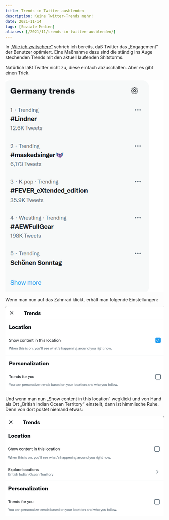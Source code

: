 ```yaml
---
title: Trends in Twitter ausblenden
description: Keine Twitter-Trends mehr!
date: 2021-11-14
tags: [Soziale Medien]
aliases: [/2021/11/trends-in-twitter-ausblenden/]
---
```

In [„Wie ich zwitschere“](/wie-ich-zwitschere/) schrieb ich bereits, daß Twitter das „Engagement“ der Benutzer optimiert. Eine Maßnahme dazu sind die ständig ins Auge stechenden Trends mit den aktuell laufenden Shitstorms.

Natürlich läßt Twitter nicht zu, diese einfach abzuschalten. Aber es gibt einen Trick.

![Twitter-Trends](twitter_trends.png)

Wenn man nun auf das Zahnrad klickt, erhält man folgende Einstellungen:

![Twitter-Trends](twitter_trends2.png)

Und wenn man nun „Show content in this location“ wegklickt und von Hand als Ort „British Indian Ocean Territory“ einstellt, dann ist himmlische Ruhe. Denn von dort postet niemand etwas:

![Twitter-Trends](twitter_trends3.png)
